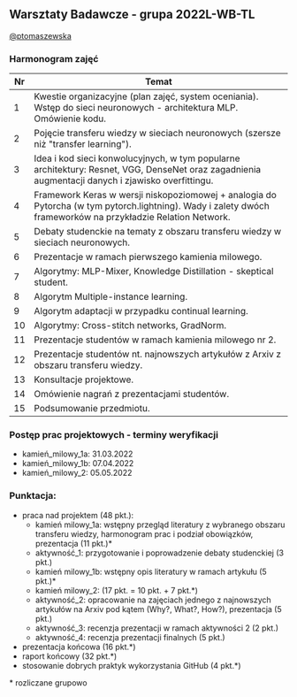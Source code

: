 ## Warsztaty Badawcze - grupa 2022L-WB-TL

[@ptomaszewska](https://github.com/ptomaszewska)

### Harmonogram zajęć 


<table>
<thead>
  <tr>
    <th>Nr</th>
    <th>Temat</th>
  </tr>
</thead>
<tbody>
  <tr>
    <td>1</td>
    <td> Kwestie organizacyjne (plan zajęć, system oceniania). Wstęp do sieci neuronowych - architektura MLP. Omówienie kodu. </td>
  </tr>
    <td>2</td>
    <td> Pojęcie transferu wiedzy w sieciach neuronowych (szersze niż "transfer learning").</td>
  </tr>
    <tr>
    <td>3</td>
    <td> Idea i kod sieci konwolucyjnych, w tym popularne architektury: Resnet, VGG, DenseNet oraz zagadnienia augmentacji danych i zjawisko overfittingu. </td>
  </tr>
  <tr>
  <tr>
    <td>4</td>
    <td> Framework Keras w wersji niskopoziomowej + analogia do Pytorcha (w tym pytorch.lightning). Wady i zalety dwóch frameworków na przykładzie Relation Network. </td>
  </tr>
  <tr>
    <tr>
    <td>5</td>
    <td> Debaty studenckie na tematy z obszaru transferu wiedzy w sieciach neuronowych. </td>
  </tr>
    <td>6</td>
    <td> Prezentacje w ramach pierwszego kamienia milowego. </td>
  </tr>
  <tr>
    <td>7</td>
    <td> Algorytmy: MLP-Mixer, Knowledge Distillation - skeptical student. </td>
  </tr>
  <tr>
    <td>8</td>
    <td> Algorytm Multiple-instance learning. </td>
  </tr>
  <tr>
    <td>9</td>
    <td>  Algorytm adaptacji w przypadku continual learning. </td>
  </tr>
    <tr>
    <td>10</td>
    <td> Algorytmy: Cross-stitch networks, GradNorm.</td>
  </tr>
  <tr>
    <td>11</td>
    <td> Prezentacje studentów w ramach kamienia milowego nr 2. </td>
  </tr>
  <tr>
    <td>12</td>
    <td> Prezentacje studentów nt. najnowszych artykułów z Arxiv z obszaru transferu wiedzy.</td>
  </tr>
  <tr>
    <td>13</td>
    <td> Konsultacje projektowe.</td>
  </tr>
  <tr>
    <td>14</td>
    <td> Omówienie nagrań z prezentacjami studentów.</td>
  </tr>

  <tr>
    <td>15</td>
    <td> Podsumowanie przedmiotu.</td>
  </tr>
</tbody>
</table>

### Postęp prac projektowych - terminy weryfikacji

- kamień_milowy_1a: 31.03.2022
- kamień_milowy_1b: 07.04.2022
- kamień_milowy_2: 05.05.2022

### Punktacja:
- praca nad projektem (48 pkt.):
  - kamień milowy_1a: wstępny przegląd literatury z wybranego obszaru transferu wiedzy, harmonogram prac i podział obowiązków, prezentacja (11 pkt.)*
  - aktywność_1: przygotowanie i poprowadzenie debaty studenckiej (3 pkt.)
  - kamień milowy_1b: wstępny opis literatury w ramach artykułu (5 pkt.)*
  - kamień milowy_2: (17 pkt. = 10 pkt. + 7 pkt.*)
  - aktywność_2: opracowanie na zajęciach jednego z najnowszych artykułów na Arxiv pod kątem (Why?, What?, How?), prezentacja (5 pkt.)
  - aktywność_3: recenzja prezentacji w ramach aktywności 2 (2 pkt.) 
  - aktywność_4: recenzja prezentacji finalnych (5 pkt.) 
- prezentacja końcowa  (16 pkt.*)
- raport końcowy (32 pkt.*)
- stosowanie dobrych praktyk wykorzystania GitHub (4 pkt.*)


\* rozliczane grupowo
